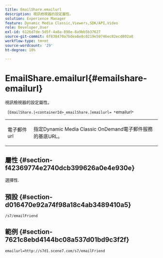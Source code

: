 ```yaml
---
title: EmailShare.emailurl
description: 視訊檢視器的設定屬性。
solution: Experience Manager
feature: Dynamic Media Classic,Viewers,SDK/API,Video
role: Developer,User
exl-id: 6126d7de-5d5f-4a8a-898e-8a9bb5b37627
source-git-commit: 6f838470a7bdea8e8c0219e59746ec82ecd802a8
workflow-type: tm+mt
source-wordcount: '29'
ht-degree: 10%

---
```


# EmailShare.emailurl{#emailshare-emailurl}

視訊檢視器的設定屬性。

` [EmailShare.|<containerId>_emailShare.]emailurl= *`emailurl`*`

<table id="table_C616483932C2482CA9794DDD7313FD7C"> 
 <tbody> 
  <tr> 
   <td colname="col1"> <p> <span class="codeph"><span class="varname">電子郵件url</span></span> </p> </td> 
   <td colname="col2"> <p> 指定Dynamic Media Classic OnDemand電子郵件服務的基底URL。 </p> </td> 
  </tr> 
 </tbody> 
</table>

## 屬性 {#section-f42369774e2740dcb399626a0e4e930e}

選擇性.

## 預設 {#section-d016470e92a74f98a18c4ab3489410a5}

`/s7/emailFriend`

## 範例 {#section-7621c8ebd4144bc08a537d01bd9c3f2f}

```
emailurl=http://s7d1.scene7.com/s7/emailFriend
```
